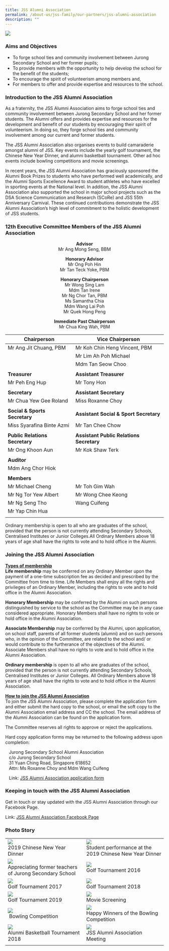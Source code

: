 ```yaml
---
title: JSS Alumni Association
permalink: /about-us/jss-family/our-partners/jss-alumni-association
description: ""
---
```

![](/images/JSS%20Alumni%202019.jpg)

### Aims and Objectives

* To forge school ties and community involvement between Jurong Secondary School and her former pupils;
* To provide members with the opportunity to help develop the school for the benefit of the students;
* To encourage the spirit of volunteerism among members and,
* For members to offer and provide expertise and resources to the school.

### Introduction to the JSS Alumni Association

As a fraternity, the JSS Alumni Association aims to forge school ties and community involvement between Jurong Secondary School and her former students. The Alumni offers and provides expertise and resources for the development and benefit of our students by encouraging their spirit of volunteerism. In doing so, they forge school ties and community involvement among our current and former students. 
  
The JSS Alumni Association also organises events to build camaraderie amongst alumni of JSS. Key events include the yearly golf tournament, the Chinese New Year Dinner, and alumni basketball tournament. Other ad hoc events include bowling competitions and movie screenings. 

In recent years, the JSS Alumni Association has graciously sponsored the Alumni Book Prizes to students who have performed well academically, and the Alumni Sports Excellence Award to student athletes who have excelled in sporting events at the National level. In addition, the JSS Alumni Association also supported the school in major school projects such as the DSA Science Communication and Research (SCoRe) and JSS 55th Anniversary Carnival. These continued contributions demonstrate the JSS Alumni Association’s high level of commitment to the holistic development of JSS students. 

### 12th Executive Committee Members of the JSS Alumni Association

<center> 
<strong> Advisor </strong> <br>
Mr Ang Mong Seng, BBM

<strong> Honorary Advisor  </strong> <br>
Mr Ong Poh Hin <br>
Mr Tan Teck Yoke, PBM

<strong> Honorary Chairperson  </strong> <br>
Mr Wong Sing Lam <br>
Mdm Tan Irene <br>
Mr Ng Chor Tan, PBM <br>
Ms Samantha Chia <br>
Mdm Wang Lai Poh <br>
Mr Quek Hong Peng

<strong> Immediate Past Chairperson </strong> <br>
Mr Chua King Wah, PBM

</center>
	
| **Chairperson** | **Vice Chairperson** |
|---|---|
| Mr Ang Jit Chuang, PBM | Mr Koh Chin Heng Vincent, PBM |
|  | Mr Lim Ah Poh Michael |
|  | Mdm Tan Seow Choo |
| | |
| **Treasurer** | **Assistant Treasurer** |
| Mr Peh Eng Hup | Mr Tony Hon |
| | |
| **Secretary** | **Assistant Secretary** |
| Mr Chua Yew Gee Roland | Miss Roxanne Choy |
| | |
| **Social & Sports Secretary** | **Assistant Social & Sport Secretary** |
| Miss Syarafina Binte Azmi | Mr Tan Chee Chow |
| | | 
| **Public Relations Secretary** | **Assistant Public Relations Secretary** |
| Mr Ong Khoon Aun | Mr Kok Shaw Terk |
| | |
| **Auditor** |   |
|  Mdm Ang Chor Hiok |   |
| | |
| **Members** |  |
| Mr Michael Cheng | Mr Toh Gim Wah |
| Mr Ng Tor Yew Albert | Mr Wong Chee Keong |
| Mr Ng Seng Tho | Wang Cuifeng |
|  Mr Yap Chin Hua |   |
| | |
	
Ordinary membership is open to all who are graduates of the school, provided that the person is not currently attending Secondary Schools, Centralised Institutes or Junior Colleges.All Ordinary Members above 18 years of age shall have the rights to vote and to hold office in the Alumni.  

### Joining the JSS Alumni Association

<u><strong> Types of membership </strong></u> <br>
**Life membership** may be conferred on any Ordinary Member upon the payment of a one-time subscription fee as decided and prescribed by the Committee from time to time. Life Members shall enjoy all the rights and privileges of an Ordinary Member, including the rights to vote and to hold office in the Alumni Association.

**Honorary Membership** may be conferred by the Alumni on such persons distinguished by service to the school as the Committee may be in any case considered appropriate. Honorary Members shall have no rights to vote or hold office in the Alumni Association.

**Associate Membership** may be conferred by the Alumni, upon application, on school staff, parents of all former students (alumni) and on such persons who, in the opinion of the Committee, are related to the school and/ or would contribute to the furtherance of the objectives of the Alumni. Associate Members shall have no rights to vote and to hold office in the Alumni Association.

**Ordinary membership** is open to all who are graduates of the school, provided that the person is not currently attending Secondary Schools, Centralised Institutes or Junior Colleges. All Ordinary Members above 18 years of age shall have the rights to vote and to hold office in the Alumni Association.

<u><strong> How to join the JSS Alumni Association </strong></u><br>
To join the JSS Alumni Association, please complete the application form and either submit the hard copy to the school, or email the soft copy to the Alumni Association email address and CC the school. The email address of the Alumni Association can be found on the application form. 

The Committee reserves all rights to approve or reject the applications.

Hard copy application forms may be returned to the following address upon completion:

   Jurong Secondary School Alumni Association <br>
   c/o Jurong Secondary School <br>
   31 Yuan Ching Road, Singapore 618652 <br>
   Attn: Ms Roxanne Choy and Mdm Wang Cuifeng

   Link: [JSS Alumni Association application form](https://jurongsec.moe.edu.sg/qql/slot/u184/Application_form_JSSAA%20.pdf) 

### Keeping in touch with the JSS Alumni Association

Get in touch or stay updated with the JSS Alumni Association through our Facebook Page.

Link: [JSS Alumni Association Facebook Page](https://www.facebook.com/Jurong-Secondary-School-Alumni-Association-171815156192778/) 

### Photo Story

|  |  |
| -------- | -------- |
| ![](/images/Alumni%201.jpg) <br> 2019 Chinese New Year Dinner | ![](/images/Alumni%202.jpg) <br> Student performance at the 2019 Chinese New Year Dinner | 
| ![](/images/Alumni%203.jpg) <br> Appreciating former teachers of Jurong Secondary School | ![](/images/Alumni%204.jpg) <br> Golf Tournament 2016 |
| ![](/images/Alumni%205.jpg) <br> Golf Tournament 2017 | ![](/images/Alumni%206.jpg) <br> Golf Tournament 2018 |
| ![](/images/Alumni%207.jpg) <br> Golf Tournament 2019 | ![](/images/Alumni%208.jpg) <br> Movie Screening | 
| ![](/images/Alumni%209.jpg) <br>  Bowling Competition | ![](/images/Alumni%2010.jpg) <bR> Happy Winners of the Bowling Competition |
| ![](/images/Alumni%2011.jpg) <br> Alunmi Basketball Tournament 2018 | ![](/images/Alumni%2012.jpg) <br> JSS Alumni Association Meeting | 
| | | 